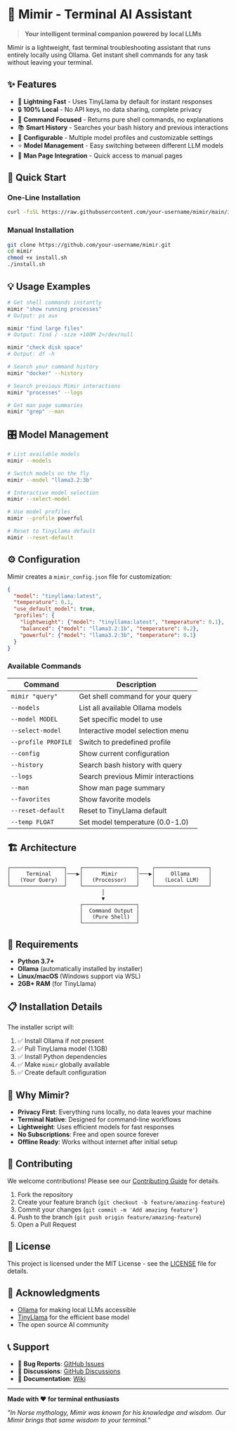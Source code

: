# 🧠 Mimir - Terminal AI Assistant

> **Your intelligent terminal companion powered by local LLMs**

Mimir is a lightweight, fast terminal troubleshooting assistant that runs entirely locally using Ollama. Get instant shell commands for any task without leaving your terminal.



## ✨ Features

- 🚀 **Lightning Fast** - Uses TinyLlama by default for instant responses
- 🔒 **100% Local** - No API keys, no data sharing, complete privacy
- 🎯 **Command Focused** - Returns pure shell commands, no explanations
- 📚 **Smart History** - Searches your bash history and previous interactions
- 🔧 **Configurable** - Multiple model profiles and customizable settings
- ⭐ **Model Management** - Easy switching between different LLM models
- 📖 **Man Page Integration** - Quick access to manual pages

## 🚀 Quick Start

### One-Line Installation
```bash
curl -fsSL https://raw.githubusercontent.com/your-username/mimir/main/install.sh | bash
```

### Manual Installation
```bash
git clone https://github.com/your-username/mimir.git
cd mimir
chmod +x install.sh
./install.sh
```

## 💡 Usage Examples

```bash
# Get shell commands instantly
mimir "show running processes"
# Output: ps aux

mimir "find large files"
# Output: find / -size +100M 2>/dev/null

mimir "check disk space"
# Output: df -h

# Search your command history
mimir "docker" --history

# Search previous Mimir interactions
mimir "processes" --logs

# Get man page summaries
mimir "grep" --man
```

## 🎛️ Model Management

```bash
# List available models
mimir --models

# Switch models on the fly
mimir --model "llama3.2:3b"

# Interactive model selection
mimir --select-model

# Use model profiles
mimir --profile powerful

# Reset to TinyLlama default
mimir --reset-default
```

## ⚙️ Configuration

Mimir creates a `mimir_config.json` file for customization:

```json
{
  "model": "tinyllama:latest",
  "temperature": 0.1,
  "use_default_model": true,
  "profiles": {
    "lightweight": {"model": "tinyllama:latest", "temperature": 0.1},
    "balanced": {"model": "llama3.2:1b", "temperature": 0.2},
    "powerful": {"model": "llama3.2:3b", "temperature": 0.1}
  }
}
```

### Available Commands

| Command | Description |
|---------|-------------|
| `mimir "query"` | Get shell command for your query |
| `--models` | List all available Ollama models |
| `--model MODEL` | Set specific model to use |
| `--select-model` | Interactive model selection menu |
| `--profile PROFILE` | Switch to predefined profile |
| `--config` | Show current configuration |
| `--history` | Search bash history with query |
| `--logs` | Search previous Mimir interactions |
| `--man` | Show man page summary |
| `--favorites` | Show favorite models |
| `--reset-default` | Reset to TinyLlama default |
| `--temp FLOAT` | Set model temperature (0.0-1.0) |

## 🏗️ Architecture

```
┌─────────────────┐    ┌─────────────────┐    ┌─────────────────┐
│     Terminal    │───▶│      Mimir      │───▶│     Ollama      │
│   (Your Query)  │    │   (Processor)   │    │   (Local LLM)   │
└─────────────────┘    └─────────────────┘    └─────────────────┘
                              │
                              ▼
                       ┌─────────────────┐
                       │  Command Output │
                       │   (Pure Shell)  │
                       └─────────────────┘
```

## 🔧 Requirements

- **Python 3.7+**
- **Ollama** (automatically installed by installer)
- **Linux/macOS** (Windows support via WSL)
- **2GB+ RAM** (for TinyLlama)

## 📋 Installation Details

The installer script will:

1. ✅ Install Ollama if not present
2. ✅ Pull TinyLlama model (1.1GB)
3. ✅ Install Python dependencies
4. ✅ Make `mimir` globally available
5. ✅ Create default configuration

## 🎯 Why Mimir?

- **Privacy First**: Everything runs locally, no data leaves your machine
- **Terminal Native**: Designed for command-line workflows
- **Lightweight**: Uses efficient models for fast responses
- **No Subscriptions**: Free and open source forever
- **Offline Ready**: Works without internet after initial setup

## 🤝 Contributing

We welcome contributions! Please see our [Contributing Guide](CONTRIBUTING.md) for details.

1. Fork the repository
2. Create your feature branch (`git checkout -b feature/amazing-feature`)
3. Commit your changes (`git commit -m 'Add amazing feature'`)
4. Push to the branch (`git push origin feature/amazing-feature`)
5. Open a Pull Request

## 📝 License

This project is licensed under the MIT License - see the [LICENSE](LICENSE) file for details.

## 🙏 Acknowledgments

- [Ollama](https://ollama.ai/) for making local LLMs accessible
- [TinyLlama](https://github.com/jzhang38/TinyLlama) for the efficient base model
- The open source AI community

## 📞 Support

- 🐛 **Bug Reports**: [GitHub Issues](https://github.com/your-username/mimir/issues)
- 💬 **Discussions**: [GitHub Discussions](https://github.com/your-username/mimir/discussions)
- 📖 **Documentation**: [Wiki](https://github.com/your-username/mimir/wiki)

---

**Made with ❤️ for terminal enthusiasts**

*"In Norse mythology, Mimir was known for his knowledge and wisdom. Our Mimir brings that same wisdom to your terminal."*
